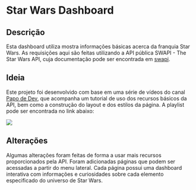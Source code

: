 # Star Wars Dashboard

## Descrição
<p>
	Esta dashboard utiliza mostra informações básicas acerca da franquia Star Wars. As requisições aqui são feitas utilizando a API pública SWAPI - The Star Wars API, cuja documentação pode ser encontrada em <a href="https://swapi.dev/documentation">swapi</a>. 
</p>

## Ideia
<p>
	Este projeto foi desenvolvido com base em uma série de vídeos do canal <a href="https://www.youtube.com/channel/UCRhKK6VrISnIWPJjYxBPKnA">Papo de Dev</a>, que acompanha um tutorial de uso dos recursos básicos da API, bem como a construção do layout e dos estilos da página. A playlist pode ser encontrada no link abaixo:
</p>

<a href="https://www.youtube.com/playlist?list=PLOUrDmh7c7mXIGqi-qI5YKjsLWAyaR0la"><img src="https://img.shields.io/badge/YouTube-FF0000?style=for-the-badge&logo=youtube&logoColor=white"></img></a>

## Alterações
<p>
	Algumas alterações foram feitas de forma a usar mais recursos proporcionados pela API. Foram adicionadas páginas que podem ser acessadas a partir do menu lateral. Cada página possui uma dashboard interativa com informações e curiosidades sobre cada elemento especificado do universo de Star Wars.
</p>

